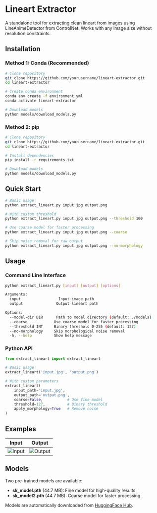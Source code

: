 # Lineart Extractor

A standalone tool for extracting clean lineart from images using LineAnimeDetector from ControlNet. Works with any image size without resolution constraints.

## Installation

### Method 1: Conda (Recommended)

```bash
# Clone repository
git clone https://github.com/yourusername/lineart-extractor.git
cd lineart-extractor

# Create conda environment
conda env create -f environment.yml
conda activate lineart-extractor

# Download models
python models/download_models.py
```

### Method 2: pip

```bash
# Clone repository
git clone https://github.com/yourusername/lineart-extractor.git
cd lineart-extractor

# Install dependencies
pip install -r requirements.txt

# Download models
python models/download_models.py
```

## Quick Start

```bash
# Basic usage
python extract_lineart.py input.jpg output.png

# With custom threshold
python extract_lineart.py input.jpg output.png --threshold 100

# Use coarse model for faster processing
python extract_lineart.py input.jpg output.png --coarse

# Skip noise removal for raw output
python extract_lineart.py input.jpg output.png --no-morphology
```

## Usage

### Command Line Interface

```bash
python extract_lineart.py [input] [output] [options]

Arguments:
  input                 Input image path
  output               Output lineart path

Options:
  --model-dir DIR      Path to model directory (default: ./models)
  --coarse            Use coarse model for faster processing
  --threshold INT     Binary threshold 0-255 (default: 127)
  --no-morphology     Skip morphological noise removal
  -h, --help          Show help message
```

### Python API

```python
from extract_lineart import extract_lineart

# Basic usage
extract_lineart('input.jpg', 'output.png')

# With custom parameters
extract_lineart(
    input_path='input.jpg',
    output_path='output.png',
    coarse=False,           # Use fine model
    threshold=127,          # Binary threshold
    apply_morphology=True   # Remove noise
)
```

## Examples

| Input | Output |
|-------|--------|
| ![Input](examples/input/sample.jpg) | ![Output](examples/output/sample_lineart.png) |

## Models

Two pre-trained models are available:

- **sk_model.pth** (44.7 MB): Fine model for high-quality results
- **sk_model2.pth** (44.7 MB): Coarse model for faster processing

Models are automatically downloaded from [HuggingFace Hub](https://huggingface.co/lllyasviel/Annotators).
